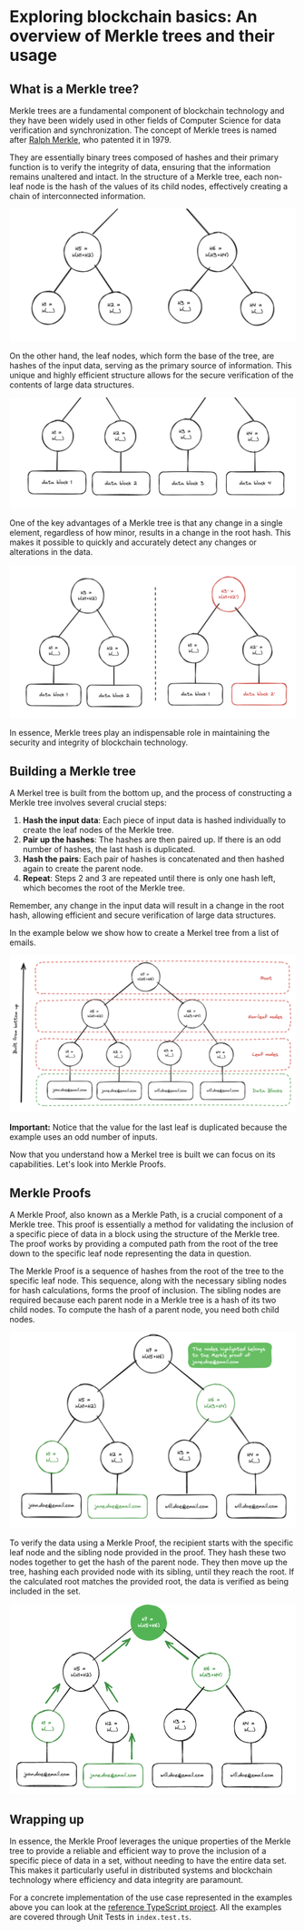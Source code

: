 # Exploring blockchain basics: An overview of Merkle trees and their usage

## What is a Merkle tree?

Merkle trees are a fundamental component of blockchain technology and they have been widely used in other fields of Computer Science for data verification and synchronization. The concept of Merkle trees is named after [Ralph Merkle](https://en.wikipedia.org/wiki/Ralph_Merkle), who patented it in 1979.

 They are essentially binary trees composed of hashes and their primary function is to verify the integrity of data, ensuring that the information remains unaltered and intact. In the structure of a Merkle tree, each non-leaf node is the hash of the values of its child nodes, effectively creating a chain of interconnected information.

![merkle-tree-non-leaf](img/merkle-tree-non-leaf.png)

On the other hand, the leaf nodes, which form the base of the tree, are hashes of the input data, serving as the primary source of information. This unique and highly efficient structure allows for the secure verification of the contents of large data structures.

![merkle-tree-leaf-nodes-with-values](img/merkle-tree-leaf-nodes-with-values.png)

One of the key advantages of a Merkle tree is that any change in a single element, regardless of how minor, results in a change in the root hash. This makes it possible to quickly and accurately detect any changes or alterations in the data.

![merkle-tree-different-trees](img/merkle-tree-different-trees.png)

In essence, Merkle trees play an indispensable role in maintaining the security and integrity of blockchain technology.

## Building a Merkle tree

A Merkel tree is built from the bottom up, and the process of constructing a Merkle tree involves several crucial steps:

1. **Hash the input data**: Each piece of input data is hashed individually to create the leaf nodes of the Merkle tree.
2. **Pair up the hashes**: The hashes are then paired up. If there is an odd number of hashes, the last hash is duplicated.
3. **Hash the pairs**: Each pair of hashes is concatenated and then hashed again to create the parent node.
4. **Repeat**: Steps 2 and 3 are repeated until there is only one hash left, which becomes the root of the Merkle tree.

Remember, any change in the input data will result in a change in the root hash, allowing efficient and secure verification of large data structures.

In the example below we show how to create a Merkel tree from a list of emails.

![merkle-tree-example-with-emails](img/merkle-tree-example-with-emails.png)

**Important:** Notice that the value for the last leaf is duplicated because the example uses an odd number of inputs.

Now that you understand how a Merkel tree is built we can focus on its capabilities. Let's look into Merkle Proofs.

## Merkle Proofs

A Merkle Proof, also known as a Merkle Path, is a crucial component of a Merkle tree. This proof is essentially a method for validating the inclusion of a specific piece of data in a block using the structure of the Merkle tree. The proof works by providing a computed path from the root of the tree down to the specific leaf node representing the data in question.

The Merkle Proof is a sequence of hashes from the root of the tree to the specific leaf node. This sequence, along with the necessary sibling nodes for hash calculations, forms the proof of inclusion. The sibling nodes are required because each parent node in a Merkle tree is a hash of its two child nodes. To compute the hash of a parent node, you need both child nodes.

![merkle-proof-example-with-emails](img/merkle-proof-example-with-emails.png)

To verify the data using a Merkle Proof, the recipient starts with the specific leaf node and the sibling node provided in the proof. They hash these two nodes together to get the hash of the parent node. They then move up the tree, hashing each provided node with its sibling, until they reach the root. If the calculated root matches the provided root, the data is verified as being included in the set.

![merkle-proof-validation-with-emails](img/merkle-proof-validation-with-emails.png)

## Wrapping up

In essence, the Merkle Proof leverages the unique properties of the Merkle tree to provide a reliable and efficient way to prove the inclusion of a specific piece of data in a set, without needing to have the entire data set. This makes it particularly useful in distributed systems and blockchain technology where efficiency and data integrity are paramount.

For a concrete implementation of the use case represented in the examples above you can look at the [reference TypeScript project](https://github.com/t1agob/safe-merkel-trees/tree/main/src). All the examples are covered through Unit Tests in `index.test.ts`. 

